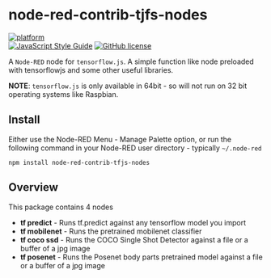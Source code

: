 # node-red-contrib-tjfs-nodes
[![platform](https://img.shields.io/badge/platform-Node--RED-red)](https://nodered.org)
<br>
[![JavaScript Style Guide](https://img.shields.io/badge/code_style-standard-brightgreen.svg)](https://standardjs.com)
[![GitHub license](https://img.shields.io/github/license/dceejay/tfjs-nodes)](https://github.com/dceejay/tfjs-nodes/blob/master/LICENSE)

A `Node-RED` node for `tensorflow.js`. A simple function like node preloaded with tensorflowjs and some other useful libraries.

**NOTE**: `tensorflow.js` is only available in 64bit - so will not run on 32 bit operating systems like Raspbian.

## Install
Either use the Node-RED Menu - Manage Palette option, or run the following command in your Node-RED user directory - typically `~/.node-red`

```
npm install node-red-contrib-tfjs-nodes
```

## Overview
This package contains 4 nodes
 - **tf predict** - Runs tf.predict against any tensorflow model you import
 - **tf mobilenet** - Runs the pretrained mobilenet classifier
 - **tf coco ssd** - Runs the COCO Single Shot Detector against a file or a buffer of a jpg image
 - **tf posenet** - Runs the Posenet body parts pretrained model against a file or a buffer of a jpg image
